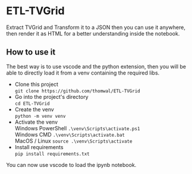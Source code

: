 # ETL-TVGrid
Extract TVGrid and Transform it to a JSON then you can use it anywhere, then render it as HTML for a better understanding inside the notebook.

## How to use it
The best way is to use vscode and the python extension, then you will be able to directly load it from a venv containing the required libs.  
* Clone this project  
`git clone https://github.com/thomwal/ETL-TVGrid`
* Go into the project's directory  
`cd ETL-TVGrid`
* Create the venv  
`python -m venv venv`
* Activate the venv  
Windows PowerShell `.\venv\Scripts\activate.ps1`  
Windows CMD `.\venv\Scripts\activate.bat`  
MacOS / Linux `source .\venv\Scripts\activate`  
* Install requirements  
`pip install requirements.txt`  

You can now use vscode to load the ipynb notebook.

